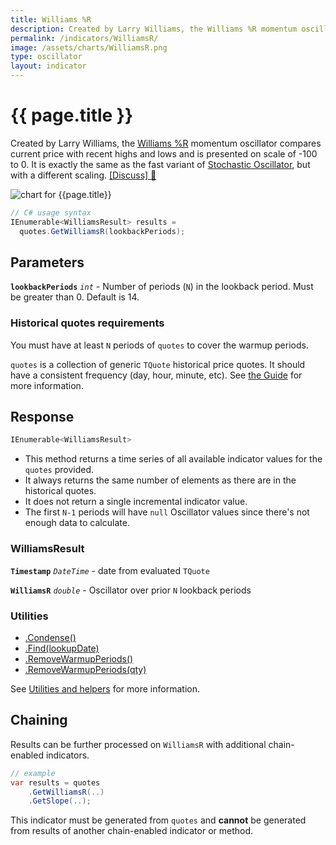 ```yaml
---
title: Williams %R
description: Created by Larry Williams, the Williams %R momentum oscillator compares current price with recent highs and lows and is presented on scale of -100 to 0.  It is exactly the same as the fast variant of Stochastic Oscillator, but with a different scaling.
permalink: /indicators/WilliamsR/
image: /assets/charts/WilliamsR.png
type: oscillator
layout: indicator
---
```


# {{ page.title }}

Created by Larry Williams, the [Williams %R](https://en.wikipedia.org/wiki/Williams_%25R) momentum oscillator compares current price with recent highs and lows and is presented on scale of -100 to 0.  It is exactly the same as the fast variant of [Stochastic Oscillator]({{site.baseurl}}/indicators/Stoch/#content), but with a different scaling.
[[Discuss] &#128172;]({{site.github.repository_url}}/discussions/229 "Community discussion about this indicator")

![chart for {{page.title}}]({{site.baseurl}}{{page.image}})

```csharp
// C# usage syntax
IEnumerable<WilliamsResult> results =
  quotes.GetWilliamsR(lookbackPeriods);
```

## Parameters

**`lookbackPeriods`** _`int`_ - Number of periods (`N`) in the lookback period.  Must be greater than 0.  Default is 14.

### Historical quotes requirements

You must have at least `N` periods of `quotes` to cover the warmup periods.

`quotes` is a collection of generic `TQuote` historical price quotes.  It should have a consistent frequency (day, hour, minute, etc).  See [the Guide]({{site.baseurl}}/guide/#historical-quotes) for more information.

## Response

```csharp
IEnumerable<WilliamsResult>
```

- This method returns a time series of all available indicator values for the `quotes` provided.
- It always returns the same number of elements as there are in the historical quotes.
- It does not return a single incremental indicator value.
- The first `N-1` periods will have `null` Oscillator values since there's not enough data to calculate.

### WilliamsResult

**`Timestamp`** _`DateTime`_ - date from evaluated `TQuote`

**`WilliamsR`** _`double`_ - Oscillator over prior `N` lookback periods

### Utilities

- [.Condense()]({{site.baseurl}}/utilities#condense)
- [.Find(lookupDate)]({{site.baseurl}}/utilities#find-indicator-result-by-date)
- [.RemoveWarmupPeriods()]({{site.baseurl}}/utilities#remove-warmup-periods)
- [.RemoveWarmupPeriods(qty)]({{site.baseurl}}/utilities#remove-warmup-periods)

See [Utilities and helpers]({{site.baseurl}}/utilities#utilities-for-indicator-results) for more information.

## Chaining

Results can be further processed on `WilliamsR` with additional chain-enabled indicators.

```csharp
// example
var results = quotes
    .GetWilliamsR(..)
    .GetSlope(..);
```

This indicator must be generated from `quotes` and **cannot** be generated from results of another chain-enabled indicator or method.
